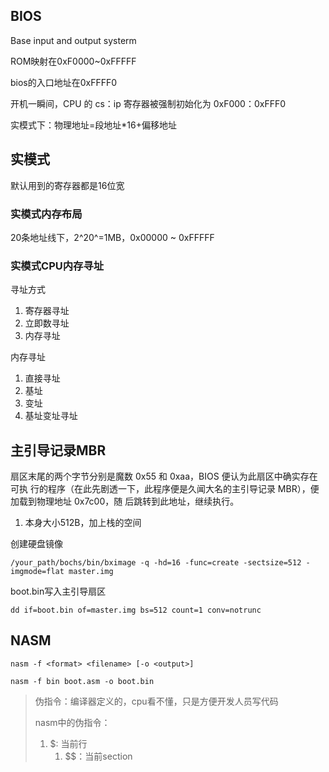 ## BIOS

Base input and output systerm

ROM映射在0xF0000~0xFFFFF

bios的入口地址在0xFFFF0

开机一瞬间，CPU 的 cs：ip 寄存器被强制初始化为 0xF000：0xFFF0

实模式下：物理地址=段地址*16+偏移地址

## 实模式

默认用到的寄存器都是16位宽

### 实模式内存布局

20条地址线下，2^20^=1MB，0x00000 ~ 0xFFFFF

### 实模式CPU内存寻址

寻址方式

1. 寄存器寻址
2. 立即数寻址
3. 内存寻址

内存寻址

1. 直接寻址
2. 基址
3. 变址
4. 基址变址寻址



## 主引导记录MBR

扇区末尾的两个字节分别是魔数 0x55 和 0xaa，BIOS 便认为此扇区中确实存在可执 行的程序（在此先剧透一下，此程序便是久闻大名的主引导记录 MBR），便加载到物理地址 0x7c00，随 后跳转到此地址，继续执行。

1. 本身大小512B，加上栈的空间



创建硬盘镜像

`/your_path/bochs/bin/bximage -q -hd=16 -func=create -sectsize=512 -imgmode=flat master.img`

boot.bin写入主引导扇区

`dd if=boot.bin of=master.img bs=512 count=1 conv=notrunc`

## NASM

`nasm -f <format> <filename> [-o <output>]`

`nasm -f bin boot.asm -o boot.bin`

> 伪指令：编译器定义的，cpu看不懂，只是方便开发人员写代码
>
> nasm中的伪指令：
>
> 1. $: 当前行
>    1. $$：当前section

